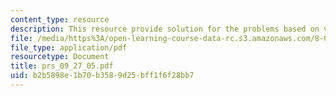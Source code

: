 ```yaml
---
content_type: resource
description: This resource provide solution for the problems based on velocity.
file: /media/https%3A/open-learning-course-data-rc.s3.amazonaws.com/8-01l-physics-i-classical-mechanics-fall-2005/b2b5898e1b70b3589d25bff1f6f28bb7_prs_09_27_05.pdf
file_type: application/pdf
resourcetype: Document
title: prs_09_27_05.pdf
uid: b2b5898e-1b70-b358-9d25-bff1f6f28bb7
---
```

